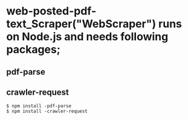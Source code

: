 # web-posted-pdf-text_Scraper("WebScraper") runs on Node.js and needs following packages;

## pdf-parse  
## crawler-request  
```
$ npm install -pdf-parse  
$ npm install -crawler-request
```
